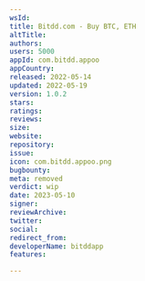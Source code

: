 ```yaml
---
wsId: 
title: Bitdd.com - Buy BTC, ETH
altTitle: 
authors: 
users: 5000
appId: com.bitdd.appoo
appCountry: 
released: 2022-05-14
updated: 2022-05-19
version: 1.0.2
stars: 
ratings: 
reviews: 
size: 
website: 
repository: 
issue: 
icon: com.bitdd.appoo.png
bugbounty: 
meta: removed
verdict: wip
date: 2023-05-10
signer: 
reviewArchive: 
twitter: 
social: 
redirect_from: 
developerName: bitddapp
features: 

---
```


